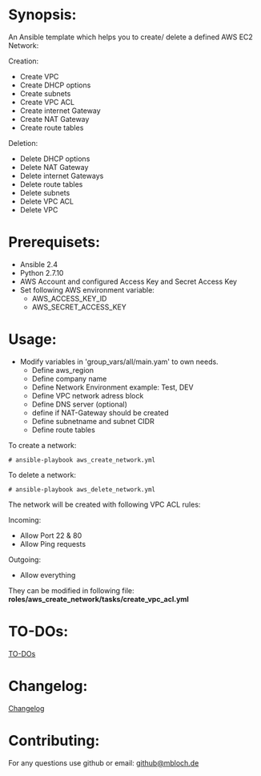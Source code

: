 # Synopsis:
An Ansible template which helps you to create/ delete a defined AWS EC2 Network:

Creation:
 * Create VPC
 * Create DHCP options
 * Create subnets
 * Create VPC ACL
 * Create internet Gateway
 * Create NAT Gateway
 * Create route tables

Deletion:
 * Delete DHCP options
 * Delete NAT Gateway
 * Delete internet Gateways
 * Delete route tables
 * Delete subnets
 * Delete VPC ACL
 * Delete VPC

# Prerequisets:
* Ansible 2.4
* Python 2.7.10
* AWS Account and configured Access Key and Secret Access Key
* Set following AWS environment variable:
  - AWS_ACCESS_KEY_ID
  - AWS_SECRET_ACCESS_KEY

# Usage:

* Modify variables in 'group_vars/all/main.yam' to own needs.
  - Define aws_region
  - Define company name
  - Define Network Environment example: Test, DEV
  - Define VPC network adress block
  - Define DNS server (optional)
  - define if NAT-Gateway should be created
  - Define subnetname and subnet CIDR
  - Define route tables

To create a network:
```
# ansible-playbook aws_create_network.yml
```
To delete a network:
```
# ansible-playbook aws_delete_network.yml
```

The network will be created with following VPC ACL rules:

Incoming: 
* Allow Port 22 & 80
* Allow Ping requests

Outgoing:
* Allow everything


They can be modified in following file: **roles/aws_create_network/tasks/create_vpc_acl.yml**

# TO-DOs:
[TO-DOs](./TODO.md)

# Changelog:
[Changelog](./CHANGELOG.md)

# Contributing:
For any questions use github or email: github@mbloch.de
